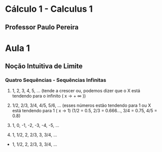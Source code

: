 # Cálculo 1 - Calculus 1 
## Professor Paulo Pereira
# Aula 1
## Noção Intuitiva de Limite

### Quatro Sequências - Sequências Infinitas

1. 1, 2, 3, 4, 5, ... (tende a crescer ou, podemos dizer que o X está tendendo para o infinito ( x -> + ∞ ))

2. 1/2, 2/3, 3/4, 4/5, 5/6, ... (esses números estão tendendo para 1 ou X está tendendo para 1 ( x -> 1)
(1/2 = 0.5, 2/3 = 0.666..., 3/4 = 0.75, 4/5 = 0.8)

3. 1, 0, -1, -2, -3, -4, -5, ...

4. 1, 1/2, 2, 2/3, 3, 3/4, ...

- 1, 1/2, 2, 2/3, 3, 3/4, ...
